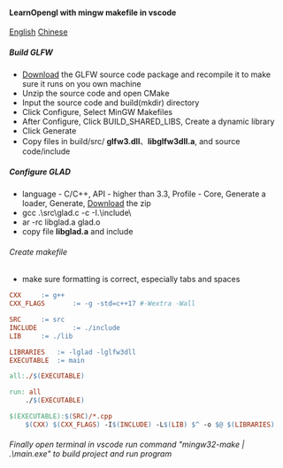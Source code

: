 #### LearnOpengl with mingw makefile in vscode

[English](README.md) [Chinese](README_zh.md)

##### Build GLFW

- [Download](https://github.com/glfw/glfw/releases) the GLFW source code package and recompile it to make sure it runs on you own machine
- Unzip the source code and open CMake
- Input the source code and build(mkdir) directory
- Click Configure, Select MinGW Makefiles
- After Configure, Click BUILD_SHARED_LIBS, Create a dynamic library
- Click Generate
- Copy files in build/src/ **glfw3.dll**、**libglfw3dll.a**, and source code/include

##### Configure GLAD

- language - C/C++, API - higher than 3.3, Profile - Core, Generate a loader, Generate, [Download](https://glad.dav1d.de/) the zip
- gcc .\src\glad.c -c -I.\include\
- ar -rc libglad.a glad.o
- copy file **libglad.a** and include

###### Create makefile

- make sure formatting is correct, especially tabs and spaces

```makefile
CXX		:= g++
CXX_FLAGS       := -g -std=c++17 #-Wextra -Wall

SRC		:= src
INCLUDE         := ./include
LIB		:= ./lib

LIBRARIES	:= -lglad -lglfw3dll
EXECUTABLE	:= main

all:./$(EXECUTABLE)

run: all
	./$(EXECUTABLE)

$(EXECUTABLE):$(SRC)/*.cpp
	$(CXX) $(CXX_FLAGS) -I$(INCLUDE) -L$(LIB) $^ -o $@ $(LIBRARIES)
```

###### Finally open terminal in vscode run command "mingw32-make | .\main.exe" to build project and run program
